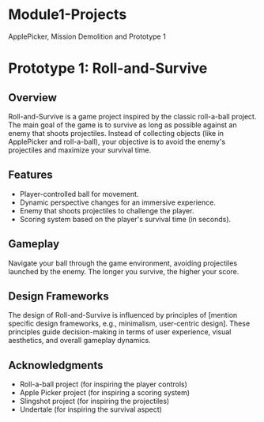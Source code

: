 # Module1-Projects
 ApplePicker, Mission Demolition and Prototype 1

# Prototype 1: Roll-and-Survive

## Overview
Roll-and-Survive is a game project inspired by the classic roll-a-ball project. The main goal of the game is to survive as long as possible against an enemy that shoots projectiles. Instead of collecting objects (like in ApplePicker and roll-a-ball), your objective is to avoid the enemy's projectiles and maximize your survival time.

## Features
- Player-controlled ball for movement.
- Dynamic perspective changes for an immersive experience.
- Enemy that shoots projectiles to challenge the player.
- Scoring system based on the player's survival time (in seconds).

## Gameplay
Navigate your ball through the game environment, avoiding projectiles launched by the enemy. The longer you survive, the higher your score.

## Design Frameworks
The design of Roll-and-Survive is influenced by principles of [mention specific design frameworks, e.g., minimalism, user-centric design]. These principles guide decision-making in terms of user experience, visual aesthetics, and overall gameplay dynamics.

## Acknowledgments
- Roll-a-ball project (for inspiring the player controls)
- Apple Picker project (for inspiring a scoring system)
- Slingshot project (for inspiring the projectiles)
- Undertale (for inspiring the survival aspect)



